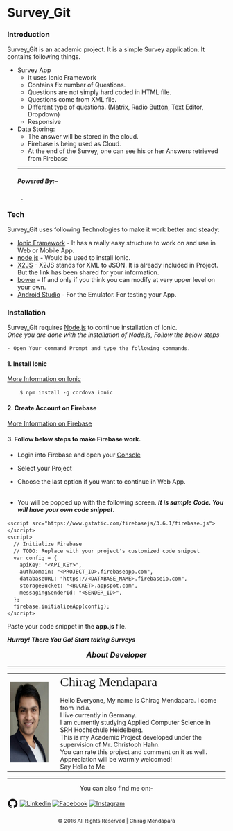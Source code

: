 <html>
<head>
<meta charset="utf-8">
<title>
</title>
<link href="https://fonts.googleapis.com/css?family=Pinyon+Script" rel="stylesheet">
<link href="https://fonts.googleapis.com/css?family=Parisienne" rel="stylesheet">
<style>
</style>
</head>
<body id="preview">
<h1><a id="Survey_Git_0"></a>Survey_Git</h1>

<h3><a id="Introduction_1"></a>Introduction</h3>

<p>Survey_Git is an academic project. It is a simple Survey application. It contains following things.</p>

<ul>
<li>Survey App
<ul>
<li>It uses Ionic Framework</li>
<li>Contains fix number of Questions.</li>
<li>Questions are not simply hard coded in HTML file.</li>
<li>Questions come from XML file.</li>
<li>Different type of questions. (Matrix, Radio Button, Text Editor, Dropdown)</li>
<li>Responsive</li>
</ul>

</li>
<li>Data Storing:

<ul>
<li>The answer will be stored in the cloud.</li>
<li>Firebase is being used as Cloud.</li>
<li>At the end of the Survey, one can see his or her Answers retrieved from Firebase</li>
</ul>

<hr />
<h4><a id="___Powered_By____17"></a><strong><em>Powered By:&ndash;</em></strong></h4>

<a href="http://ionicframework.com"><img src="https://media.licdn.com/media/AAEAAQAAAAAAAANfAAAAJDhiY2VjZmQ5LTk1OWMtNDU0MS04YjNmLTZjZGNmNTliNTY3OA.png" alt="" /></a>
 <a href="https://firebase.google.com"><img src="http://www.thesiliconvalleyinstitute.com/img/home/partners/logo7.png" alt="" /></a> <a href="https://www.javascript.com/">
 <img src="https://simpledevcode.files.wordpress.com/2014/06/logo_javascript-e1416863188233.png?w=50&amp;h=50&amp;crop=1" alt="" />
 </a> <a href="https://www.w3.org/TR/html5/"><img src="https://media.licdn.com/mpr/mpr/shrinknp_100_100/p/8/005/064/307/0290792.png" alt="" />
 </a>
 </li>
</ul>

<h3><a id="Tech_19"></a>Tech</h3>

<p>Survey_Git uses following Technologies to make it work better and steady:</p>

<ul>
<li><a href="http://ionicframework.com">Ionic Framework</a> - It has a really easy structure to work on and use in Web or Mobile App.</li>
<li><a href="http://nodejs.org">node.js</a> - Would be used to install Ionic.</li>
<li><a href="https://github.com/abdmob/x2js">X2JS</a> - X2JS stands for XML to JSON. It is already included in Project. But the link has been shared for your information.</li>
<li><a href="https://bower.io/">bower</a> - If and only if you think you can modify at very upper level on your own.</li>
<li><a href="https://developer.android.com/studio/index.html">Android Studio</a> - For the Emulator. For testing your App.</li>
</ul>

<h3><a id="Installation_29"></a>Installation</h3>

<p>Survey_Git requires <a href="https://nodejs.org/">Node.js</a>
to continue installation of Ionic.<br />
<em>Once you are done with the installation of Node.js, Follow the below steps</em>
</p>
<pre><code>- Open Your command Prompt and type the following commands.
</code></pre>

<h4><a id="1_Install_Ionic_36"></a>1. Install Ionic</h4>
<p><a href="http://ionicframework.com/getting-started/">More Information on Ionic</a></p>
<pre><code class="language-sh">    $ npm install -g cordova ionic
</code></pre>
<h4><a id="2_Create_Account_on_Firebase_43"></a>2. Create Account on Firebase</h4>
<p><a href="https://firebase.google.com/docs/">More Information on Firebase</a></p>
<h4><a id="3_Follow_below_steps_to_make_Firebase_work_46"></a>3. Follow below steps to make Firebase work.</h4>
<ul>
<li>
<p>Login into Firebase and open your <a href="https://console.firebase.google.com/">Console</a></p>
</li>
<li>
<p>Select your Project</p>
</li>
<li>
<p>Choose the last option if you want to continue in Web App.<br /> <a href="#"><img src="https://inducesmile.com/wp-content/uploads/2016/06/firebasetwo.jpg" alt="" /></a></p>
</li>
<li>
<p>You will be popped up with the following screen. <em><strong>It is sample Code. You will have your own code snippet</strong></em>.</p>
</li>
</ul>
<pre><code class="language-JavaScript">&lt;script src=<span class="hljs-string">"https://www.gstatic.com/firebasejs/3.6.1/firebase.js"</span>&gt;<span class="xml"><span class="hljs-tag">&lt;/<span class="hljs-title">script</span>&gt;</span>
<span class="hljs-tag">&lt;<span class="hljs-title">script</span>&gt;</span><span class="actionscript">
  <span class="hljs-comment">// Initialize Firebase</span>
  <span class="hljs-comment">// <span class="hljs-doctag">TODO:</span> Replace with your project's customized code snippet</span>
  <span class="hljs-keyword">var</span> config = {
    apiKey: <span class="hljs-string">"&lt;API_KEY&gt;"</span>,
    authDomain: <span class="hljs-string">"&lt;PROJECT_ID&gt;.firebaseapp.com"</span>,
    databaseURL: <span class="hljs-string">"https://&lt;DATABASE_NAME&gt;.firebaseio.com"</span>,
    storageBucket: <span class="hljs-string">"&lt;BUCKET&gt;.appspot.com"</span>,
    messagingSenderId: <span class="hljs-string">"&lt;SENDER_ID&gt;"</span>,
  };
  firebase.initializeApp(config);
</span><span class="hljs-tag">&lt;/<span class="hljs-title">script</span>&gt;</span>
</span></code></pre>
<p>Paste your code snippet in the <strong>app.js</strong> file.</p>
<p><em><strong>Hurray! There You Go! Start taking Surveys</strong></em></p>
<p style="text-align: center; font-weight: bold; font-size: 17px;"><em><i>About Developer</i></em></p>
<hr/>
<div class="Chirag-photo">
<table style="border:none">
<tbody>
<tr>
<td>
<img class="img-responsive" style="text-align: center; float: left;" title="Chirag Mendapara" src="Pic.JPG" alt="Chirag Mendapara" width="156" height="186" />
</td>
<td style="padding-left:20px">
<font style="font-family: 'Pinyon Script', cursive;font-size:30px">Chirag Mendapara</font>
<br/><br/>
<font> Hello Everyone, My name is Chirag Mendapara. I come from India.<br/> I live currently in Germany. <br/>
I am currently studying Applied Computer Science in SRH Hochschule Heidelberg. <br/>This is my Academic Project developed under the supervision of Mr. Christoph Hahn.<br/>
You can rate this project and comment on it as well.<br/> Appreciation will be warmly welcomed! <br/>Say Hello to <a style="text-decoration:none" href="mailto:chiragmendapara.cm@gmail.com?Subject=Hello Chirag"> Me </a>
</font>
</td>
</tr>
</tbody></table>
</div>
<hr/>
<center><p style="text-align:center">You can also find me on:-</p></center>
<a href="https://github.com/Mendzyy"><img style="height: 25px !important; width: 25px; vertical-align: middle; border: 0;" title="Github" src="https://raw.githubusercontent.com/steppinlo/steppinlo.github.io/master/imgs/github.png" alt="Github" /></a>
<a href="https://www.linkedin.com/in/chirag-mendapara-25a33a118/"><img style="height: 25px !important; width: 25px; vertical-align: middle; border: 0;" title="Linkedin" src="http://xtechsk.ca/wp-content/uploads/2014/07/linkedin.png" alt="Linkedin" /></a>
<a href="https://www.facebook.com/Mendzyy"><img style="width: 25px; vertical-align: middle; height: 25px !important; border: 0;" title="Facebook" src="http://www.androidapksfree.com/wp-content/uploads/wordpress-popular-posts/1095-featured-25x25.png" alt="Facebook" /></a>
<a href="https://www.instagram.com/chiragmendapara/"><img style="width: 25px; height: 25px !important; vertical-align: middle; border: 0;" title="Instagram" src="http://www.androidapksfree.com/wp-content/uploads/wordpress-popular-posts/3662-featured-25x25.png" alt="Instagram" /></a>
<div style="text-align: center; padding: 20px 0 0 0; font-size: 12px;">&copy; 2016 All Rights Reserved | Chirag Mendapara</div>
</body>
</html>
